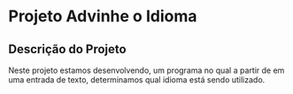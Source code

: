 # Projeto Advinhe o Idioma

## Descrição do Projeto
 Neste projeto estamos desenvolvendo, um programa no qual a partir de em uma entrada de texto, determinamos qual idioma está sendo utilizado.